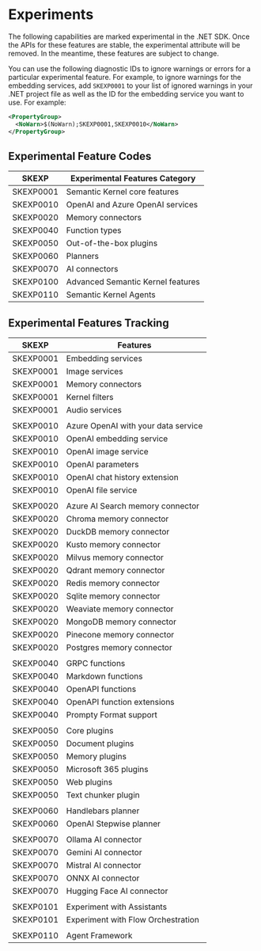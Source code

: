 # Experiments

The following capabilities are marked experimental in the .NET SDK. Once the APIs for these features are stable, the experimental attribute will be removed. In the meantime, these features are subject to change.

You can use the following diagnostic IDs to ignore warnings or errors for a particular experimental feature. For example, to ignore warnings for the embedding services, add `SKEXP0001` to your list of ignored warnings in your .NET project file as well as the ID for the embedding service you want to use. For example:

```xml
<PropertyGroup>
  <NoWarn>$(NoWarn);SKEXP0001,SKEXP0010</NoWarn>
</PropertyGroup>
```

## Experimental Feature Codes

| SKEXP​    | Experimental Features Category​​  |
|-----------|-----------------------------------|
| SKEXP0001 | Semantic Kernel core features     |
| SKEXP0010 | OpenAI and Azure OpenAI services  |
| SKEXP0020 | Memory connectors                 |
| SKEXP0040 | Function types                    |
| SKEXP0050 | Out-of-the-box plugins            |
| SKEXP0060 | Planners                          |
| SKEXP0070 | AI connectors                     |
| SKEXP0100 | Advanced Semantic Kernel features |
| SKEXP0110 | Semantic Kernel Agents            |

## Experimental Features Tracking

| SKEXP​    | Features​​                          |
|-----------|-------------------------------------|
| SKEXP0001 | Embedding services                  |
| SKEXP0001 | Image services                      |
| SKEXP0001 | Memory connectors                   |
| SKEXP0001 | Kernel filters                      |
| SKEXP0001 | Audio services                      |
|           |                                     | | | | | |
| SKEXP0010 | Azure OpenAI with your data service |
| SKEXP0010 | OpenAI embedding service            |
| SKEXP0010 | OpenAI image service                |
| SKEXP0010 | OpenAI parameters                   |
| SKEXP0010 | OpenAI chat history extension       |
| SKEXP0010 | OpenAI file service                 |
|           |                                     | | | | | |
| SKEXP0020 | Azure AI Search memory connector    |
| SKEXP0020 | Chroma memory connector             |
| SKEXP0020 | DuckDB memory connector             |
| SKEXP0020 | Kusto memory connector              |
| SKEXP0020 | Milvus memory connector             |
| SKEXP0020 | Qdrant memory connector             |
| SKEXP0020 | Redis memory connector              |
| SKEXP0020 | Sqlite memory connector             |
| SKEXP0020 | Weaviate memory connector           |
| SKEXP0020 | MongoDB memory connector            |
| SKEXP0020 | Pinecone memory connector           |
| SKEXP0020 | Postgres memory connector           |
|           |                                     | | | | | |
| SKEXP0040 | GRPC functions                      |
| SKEXP0040 | Markdown functions                  |
| SKEXP0040 | OpenAPI functions                   |
| SKEXP0040 | OpenAPI function extensions         |
| SKEXP0040 | Prompty Format support              |
|           |                                     | | | | | |
| SKEXP0050 | Core plugins                        |
| SKEXP0050 | Document plugins                    |
| SKEXP0050 | Memory plugins                      |
| SKEXP0050 | Microsoft 365 plugins               |
| SKEXP0050 | Web plugins                         |
| SKEXP0050 | Text chunker plugin                 |
|           |                                     | | | | | |
| SKEXP0060 | Handlebars planner                  |
| SKEXP0060 | OpenAI Stepwise planner             |
|           |                                     | | | | | |
| SKEXP0070 | Ollama AI connector                 |
| SKEXP0070 | Gemini AI connector                 |
| SKEXP0070 | Mistral AI connector                |
| SKEXP0070 | ONNX AI connector                   |
| SKEXP0070 | Hugging Face AI connector           |
|           |                                     | | | | | |
| SKEXP0101 | Experiment with Assistants          |
| SKEXP0101 | Experiment with Flow Orchestration  |
|           |                                     | | | | | |
| SKEXP0110 | Agent Framework                     |